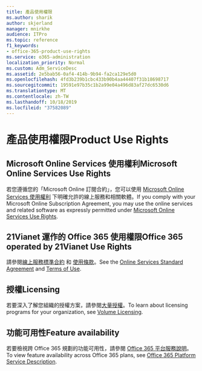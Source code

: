 ```yaml
---
title: 產品使用權限
ms.author: sharik
author: skjerland
manager: mnirkhe
audience: ITPro
ms.topic: reference
f1_keywords:
- office-365-product-use-rights
ms.service: o365-administration
localization_priority: Normal
ms.custom: Adm_ServiceDesc
ms.assetid: 2e5bab56-0af4-414b-9b94-fa2ca129e5d0
ms.openlocfilehash: 4fd3b239b1cbc433b90b4aa44407f31b18698717
ms.sourcegitcommit: 19591e97b35c1b2a99e04a496d83af27dc6530d6
ms.translationtype: MT
ms.contentlocale: zh-TW
ms.lasthandoff: 10/18/2019
ms.locfileid: "37582089"
---
```

# <a name="product-use-rights"></a><span data-ttu-id="8fccb-102">產品使用權限</span><span class="sxs-lookup"><span data-stu-id="8fccb-102">Product Use Rights</span></span>

## <a name="microsoft-online-services-use-rights"></a><span data-ttu-id="8fccb-103">Microsoft Online Services 使用權利</span><span class="sxs-lookup"><span data-stu-id="8fccb-103">Microsoft Online Services Use Rights</span></span>

<span data-ttu-id="8fccb-104">若您遵循您的「Microsoft Online 訂閱合約」，您可以使用 [Microsoft Online Services 使用權利](http://www.microsoftvolumelicensing.com/DocumentSearch.aspx?Mode=3&DocumentTypeId=37&ShowArchived=true) 下明確允許的線上服務和相關軟體。</span><span class="sxs-lookup"><span data-stu-id="8fccb-104">If you comply with your Microsoft Online Subscription Agreement, you may use the online services and related software as expressly permitted under [Microsoft Online Services Use Rights](http://www.microsoftvolumelicensing.com/DocumentSearch.aspx?Mode=3&DocumentTypeId=37&ShowArchived=true).</span></span>
  
## <a name="office-365-operated-by-21vianet-use-rights"></a><span data-ttu-id="8fccb-105">21Vianet 運作的 Office 365 使用權限</span><span class="sxs-lookup"><span data-stu-id="8fccb-105">Office 365 operated by 21Vianet Use Rights</span></span>

<span data-ttu-id="8fccb-106">請參閱[線上服務標準合約](http://www.21vbluecloud.com/office365/O365-AgreeWebDir/) 和 [使用條款](http://www.21vbluecloud.com/office365/O365-TOU/)。</span><span class="sxs-lookup"><span data-stu-id="8fccb-106">See the [Online Services Standard Agreement](http://www.21vbluecloud.com/office365/O365-AgreeWebDir/) and [Terms of Use](http://www.21vbluecloud.com/office365/O365-TOU/).</span></span>
  
## <a name="licensing"></a><span data-ttu-id="8fccb-107">授權</span><span class="sxs-lookup"><span data-stu-id="8fccb-107">Licensing</span></span>

<span data-ttu-id="8fccb-108">若要深入了解您組織的授權方案，請參閱[大量授權](https://go.microsoft.com/fwlink/?LinkId=393693)。</span><span class="sxs-lookup"><span data-stu-id="8fccb-108">To learn about licensing programs for your organization, see [Volume Licensing](https://go.microsoft.com/fwlink/?LinkId=393693).</span></span>
  
## <a name="feature-availability"></a><span data-ttu-id="8fccb-109">功能可用性</span><span class="sxs-lookup"><span data-stu-id="8fccb-109">Feature availability</span></span>

<span data-ttu-id="8fccb-110">若要檢視跨 Office 365 規劃的功能可用性，請參閱 [Office 365 平台服務說明](office-365-platform-service-description.md)。</span><span class="sxs-lookup"><span data-stu-id="8fccb-110">To view feature availability across Office 365 plans, see [Office 365 Platform Service Description](office-365-platform-service-description.md).</span></span>
  

